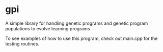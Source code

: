 # gpi
A simple library for handling genetic programs and genetic program populations to evolve learning programs

To see examples of how to use this program, check out main.cpp for the testing routines.
